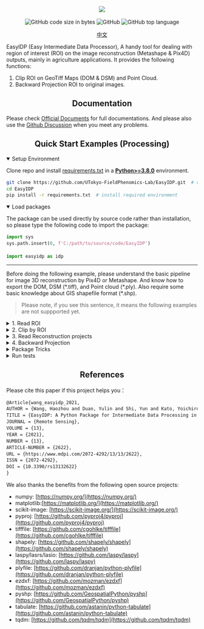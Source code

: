 <div align="center">

<p>
   <!-- <a align="left" href="https://ultralytics.com/yolov5" target="_blank"> -->
   <img width="850" src="https://github.com/HowcanoeWang/EasyIDP/wiki/static/easyidp_head.svg"></a>
</p>

<p align="center">
  <img alt="GitHub code size in bytes" src="https://img.shields.io/github/languages/code-size/UTokyo-FieldPhenomics-Lab/EasyIDP?style=plastic">
  <img alt="GitHub" src="https://img.shields.io/github/license/UTokyo-FieldPhenomics-Lab/EasyIDP?style=plastic">
  <img alt="GitHub top language" src="https://img.shields.io/github/languages/top/UTokyo-FieldPhenomics-Lab/EasyIDP?style=plastic">
</p>

<a href="README_CN.md">中文</a>

</div>

EasyIDP (Easy Intermediate Data Processor), A handy tool for dealing with region of interest (ROI) on the image reconstruction (Metashape & Pix4D) outputs, mainly in agriculture applications. It provides the following functions: 

1. Clip ROI on GeoTiff Maps (DOM & DSM) and Point Cloud.
2. Backward Projection ROI to original images.


## <div align="center">Documentation</div>

Please check [Official Documents](https://easyidp.readthedocs.io/en/latest/) for full documentations. And please also use the [Github Discussion](https://github.com/UTokyo-FieldPhenomics-Lab/EasyIDP/discussions) when you meet any problems.


## <div align="center">Quick Start Examples (Processing)</div>

<details open>
<summary>Setup Environment</summary>

Clone repo and install [requirements.txt](https://github.com/UTokyo-FieldPhenomics-Lab/EasyIDP/blob/master/requirements.txt) in a
[**Python>=3.8.0**](https://www.python.org/) environment.

```bash
git clone https://github.com/UTokyo-FieldPhenomics-Lab/EasyIDP.git  # clone
cd EasyIDP
pip install -r requirements.txt  # install required environment
```

</details>

<details open>
<summary>Load packages</summary>

The package can be used directly by source code rather than installation, so please type the following code to import the package:

```python
import sys
sys.path.insert(0, f'C:/path/to/source/code/EasyIDP')
  
import easyidp as idp
```
</details>

---

Before doing the following example, please understand the basic pipeline for image 3D reconstruction by Pix4D or Metashape. And know how to export the DOM, DSM (\*.tiff), and Point cloud (\*.ply). Also require some basic knowledge about GIS shapefile format (\*.shp).

> Please note, if you see this sentence, it means the following examples are not suppported yet.

<details close>
<summary>1. Read ROI</summary>

```python
roi = idp.ROI("xxxx.shp")  # lon and lat 2D info
  
# get z values from DSM
roi.get_z_from_dsm("xxxx_dsm.tiff")  # add height 3D info
```

The 2D roi can be used to clip the DOM, DSM, and point cloud (`2.Clip by ROI`). While the 3D roi can be used for Backward projection (`4. Backward projection`)
  
Or you can create a grid ROI automatically:
  
```python
roi = idp.ROI(grid_h=300, grid_w=300, tif_path="xxxx.tif")
```
</details>

<details close>
<summary>2. Clip by ROI</summary>
  
```python
# read dom and dsm
dom = idp.GeoTiff("xxx_dom.tif")
dsm = idp.GeoTiff("xxx_dsm.tif")
  
# read point cloud
ply = idp.PointCloud("xxx_pcd.ply")
  
# clip
dom_parts = roi.clip(dom)
dsm_parts = roi.clip(dsm)
pcd_parts = roi.clip(ply)
```
  
</details>

<details close>
<summary>3. Read Reconstruction projects</summary>
  
```python
proj = idp.Recons()
proj.add_pix4d(["aaa.p4d", "bbb.p4d", ...])   # support using list to give time-series data
proj.add_metashape(["aaa.psx", "bbb.psx"])
```
  
Please note, it is recommended to use Chunks in one Metashape project to manage time-series data, like the following images:
  
<div align="center"><img width="350" src="docs/_static/images/metashape_multi_chunks.png"></a></div>

But several Metashape projects with only one Chunk are also acceptable. The EasyIDP package will automatically split the projects by chunks as the given order.

<div align="center"><img width="550" src="docs/_static/images/metashape_single_chunk.png"></a></div>

Then you can specify each chunk by:

```python
chunk1 = proj[0]
# or
chunk1 = proj["chunk_or_project_name"]
```

</details>

<details close>
<summary>4. Backward Projection</summary>
  
```python
>>> img_dict = roi.back_to_raw(chunk1)
```
  
Then check the results:
```python
# find the raw image name list
>>> img_dict.keys()   
dict_keys(['DJI_0177.JPG', 'DJI_0178.JPG', 'DJI_0179.JPG', 'DJI_0180.JPG', ... ]

# the roi pixel coordinate on that image
>>> img_dict['DJI_0177.JPG'] 
array([[ 779,  902],
       [1043,  846],
       [1099, 1110],
       [ 834, 1166],
       [ 779,  902]])
```
 
</details>


<details close>
<summary>Package Tricks</summary>
  
if is a Pix4D project, and you did not move the output from pix4d default folder, the package will automatically get product path:
```python
>>> proj[0].kind
"pix4D"
>>> proj[0].dom_path
"E:\...\pix4d_project_folder\3_dsm_ortho\2_mosaic\project_name_transparent_mosaic_group1.tif"
```

But for Metashape project, it export product very free. Hence you need manually specify the dom path:
```python
>>> proj[0].kind
"metashape"
>>> proj[0].dom_path = r"E:\where\you\export\metashape\results\dom.tif"
```

</details>

<details close>
<summary>Run tests</summary>
  
The data for pytest is not uploaded to github, please download from [this OneDrive link](https://1drv.ms/u/s!ApziPc6_-bo1krV88PtZJ7FKf-55hA?e=gqhXwv) (0.3GB), and put the them into `tests/data` path. The final structure should like this:

```plaintxt
tests/
|-- data/
|   |-- metashape/...
|   |-- pcd_test/...
|   |-- pix4d/...
|   |-- shp_test/...
|   |-- tiff_test/...
|-- out/...
```


</details>




## <div align="center">References</div>

Please cite this paper if this project helps you：

```latex
@Article{wang_easyidp_2021,
AUTHOR = {Wang, Haozhou and Duan, Yulin and Shi, Yun and Kato, Yoichiro and Ninomiya, Seish and Guo, Wei},
TITLE = {EasyIDP: A Python Package for Intermediate Data Processing in UAV-Based Plant Phenotyping},
JOURNAL = {Remote Sensing},
VOLUME = {13},
YEAR = {2021},
NUMBER = {13},
ARTICLE-NUMBER = {2622},
URL = {https://www.mdpi.com/2072-4292/13/13/2622},
ISSN = {2072-4292},
DOI = {10.3390/rs13132622}
}
```

We also thanks the benefits from the following open source projects:

* numpy: [https://numpy.org/](https://numpy.org/)
* matplotlib:[https://matplotlib.org/](https://matplotlib.org/)
* scikit-image: [https://scikit-image.org/](https://scikit-image.org/)
* pyproj: [https://github.com/pyproj4/pyproj](https://github.com/pyproj4/pyproj)
* tifffile: [https://github.com/cgohlke/tifffile](https://github.com/cgohlke/tifffile)
* shapely: [https://github.com/shapely/shapely](https://github.com/shapely/shapely)
* laspy/lasrs/lasio: [https://github.com/laspy/laspy](https://github.com/laspy/laspy)
* plyfile: [https://github.com/dranjan/python-plyfile](https://github.com/dranjan/python-plyfile)
* ezdxf: [https://github.com/mozman/ezdxf](https://github.com/mozman/ezdxf)
* pyshp: [https://github.com/GeospatialPython/pyshp](https://github.com/GeospatialPython/pyshp)
* tabulate: [https://github.com/astanin/python-tabulate](https://github.com/astanin/python-tabulate)
* tqdm: [https://github.com/tqdm/tqdm](https://github.com/tqdm/tqdm)